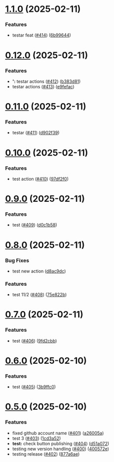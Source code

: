 # [1.1.0](https://github.com/NVE/Designsystem/compare/v1.0.0...v1.1.0) (2025-02-11)


### Features

* testar feat ([#414](https://github.com/NVE/Designsystem/issues/414)) ([6b99644](https://github.com/NVE/Designsystem/commit/6b99644b113bf5933cb22e51e3cb0b8a6a4b8cf4))

# [0.12.0](https://github.com/NVE/Designsystem/compare/v0.11.0...v0.12.0) (2025-02-11)


### Features

* **':** testar actions ([#412](https://github.com/NVE/Designsystem/issues/412)) ([b383d81](https://github.com/NVE/Designsystem/commit/b383d817823ed61607dcb60742a396f7bff15105))
* testar actions ([#413](https://github.com/NVE/Designsystem/issues/413)) ([e9fefac](https://github.com/NVE/Designsystem/commit/e9fefacab0ba269a0ee3a441969d77c74a38f262))

# [0.11.0](https://github.com/NVE/Designsystem/compare/v0.10.0...v0.11.0) (2025-02-11)


### Features

* testar ([#411](https://github.com/NVE/Designsystem/issues/411)) ([d902f39](https://github.com/NVE/Designsystem/commit/d902f39c2645e9227fc350742416789666f8a141))

# [0.10.0](https://github.com/NVE/Designsystem/compare/v0.9.0...v0.10.0) (2025-02-11)


### Features

* test action ([#410](https://github.com/NVE/Designsystem/issues/410)) ([97df2f0](https://github.com/NVE/Designsystem/commit/97df2f03eb64d69882468e169395ea5003bd4dd8))

# [0.9.0](https://github.com/NVE/Designsystem/compare/v0.8.0...v0.9.0) (2025-02-11)


### Features

* test ([#409](https://github.com/NVE/Designsystem/issues/409)) ([d0c1b58](https://github.com/NVE/Designsystem/commit/d0c1b5874658d3010ba4bc7e450e5d9fb5950b62))

# [0.8.0](https://github.com/NVE/Designsystem/compare/v0.7.0...v0.8.0) (2025-02-11)


### Bug Fixes

* test new action ([d8ac9dc](https://github.com/NVE/Designsystem/commit/d8ac9dc00e2f29c9bbc416f3782aaa9d93aae09c))


### Features

* test 11/2 ([#408](https://github.com/NVE/Designsystem/issues/408)) ([75e822b](https://github.com/NVE/Designsystem/commit/75e822b5fd1a379ffb1da8cc2b16ef60ae14f702))

# [0.7.0](https://github.com/NVE/Designsystem/compare/v0.6.0...v0.7.0) (2025-02-11)


### Features

* test ([#406](https://github.com/NVE/Designsystem/issues/406)) ([9fd2cbb](https://github.com/NVE/Designsystem/commit/9fd2cbb817dc64c42fa49406678a92efda6741f9))

# [0.6.0](https://github.com/NVE/Designsystem/compare/v0.5.0...v0.6.0) (2025-02-10)


### Features

* test ([#405](https://github.com/NVE/Designsystem/issues/405)) ([3b9ffc0](https://github.com/NVE/Designsystem/commit/3b9ffc0fe8aaa8ca463c8d9c7f224594f5116805))

# [0.5.0](https://github.com/NVE/Designsystem/compare/v0.4.19...v0.5.0) (2025-02-10)


### Features

* fixed github account name ([#401](https://github.com/NVE/Designsystem/issues/401)) ([a26005a](https://github.com/NVE/Designsystem/commit/a26005a5eb5b089d1b16fc2f871839121cf4708a))
* test 3 ([#403](https://github.com/NVE/Designsystem/issues/403)) ([1cd3a52](https://github.com/NVE/Designsystem/commit/1cd3a520d8f5f8bf6e6c7c09d6fb7e79e20e2548))
* **test:** check button publishing ([#404](https://github.com/NVE/Designsystem/issues/404)) ([d51a072](https://github.com/NVE/Designsystem/commit/d51a072615031362a59b0665322fd7a05b9fc7d9))
* testing new version handling ([#400](https://github.com/NVE/Designsystem/issues/400)) ([400572e](https://github.com/NVE/Designsystem/commit/400572e2f8fb39308bf1011cddb4d4d8a0df590d))
* testing release ([#402](https://github.com/NVE/Designsystem/issues/402)) ([877a6ae](https://github.com/NVE/Designsystem/commit/877a6ae04a162eddc4b05334a4240f40daba362c))
